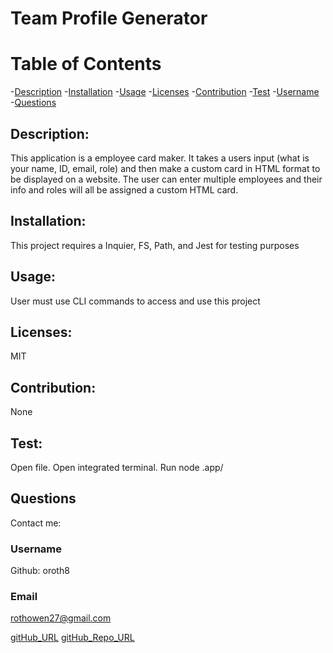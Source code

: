 
# Team Profile Generator

# Table of Contents
-[Description](#description)
-[Installation](#installation)
-[Usage](#usage)
-[Licenses](#licenses)
-[Contribution](#contribution)
-[Test](#test)
-[Username](#username)
-[Questions](#questions)


## Description:
 This application is a employee card maker. It takes a users input (what is your name, ID, email, role) and then make a custom card in HTML format to be displayed on a website. The user can enter multiple employees and their info and roles will all be assigned a custom HTML card. 
    

## Installation: 
This project requires a Inquier, FS, Path, and Jest for testing purposes


## Usage: 
User must use CLI commands to access and use this project

   
## Licenses: 
MIT


## Contribution: 
None

    
## Test:
Open file. Open integrated terminal. Run node .app/


## Questions



Contact me:
### Username 
Github: oroth8

### Email 
rothowen27@gmail.com

[gitHub_URL](undefined)
[gitHub_Repo_URL](undefined)

